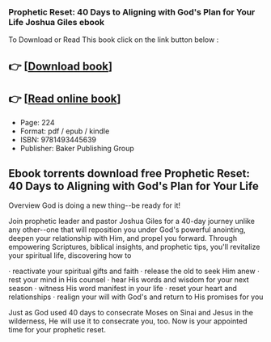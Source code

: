 ### Prophetic Reset: 40 Days to Aligning with God's Plan for Your Life Joshua Giles ebook

To Download or Read This book click on the link button below :

## 👉  [**[Download book](http://filesbooks.info/download.php?group=book&from=github.com&id=711961&lnk=1065 "Download book")**]

## 👉  [**[Read online book](http://filesbooks.info/download.php?group=book&from=github.com&id=711961&lnk=1065 "Read online book")**]


* Page: 224
* Format: pdf / epub / kindle
* ISBN: 9781493445639
* Publisher: Baker Publishing Group



## Ebook torrents download free Prophetic Reset: 40 Days to Aligning with God's Plan for Your Life


Overview
God is doing a new thing--be ready for it!
 
 Join prophetic leader and pastor Joshua Giles for a 40-day journey unlike any other--one that will reposition you under God&#039;s powerful anointing, deepen your relationship with Him, and propel you forward. Through empowering Scriptures, biblical insights, and prophetic tips, you&#039;ll revitalize your spiritual life, discovering how to
 
 · reactivate your spiritual gifts and faith
 · release the old to seek Him anew
 · rest your mind in His counsel
 · hear His words and wisdom for your next season
 · witness His word manifest in your life
 · reset your heart and relationships
 · realign your will with God&#039;s and return to His promises for you
 
 Just as God used 40 days to consecrate Moses on Sinai and Jesus in the wilderness, He will use it to consecrate you, too. Now is your appointed time for your prophetic reset.



